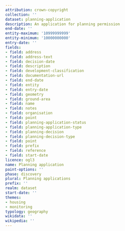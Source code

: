 ```yaml
---
attribution: crown-copyright
collection: ''
dataset: planning-application
description: An application for planning permission
end-date: ''
entity-maximum: '10999999999'
entity-minimum: '10000000000'
entry-date: ''
fields:
- field: address
- field: address-text
- field: decision-date
- field: description
- field: development-classification
- field: documentation-url
- field: end-date
- field: entity
- field: entry-date
- field: geometry
- field: ground-area
- field: name
- field: notes
- field: organisation
- field: point
- field: planning-application-status
- field: planning-application-type
- field: planning-decision
- field: planning-decision-type
- field: point
- field: prefix
- field: reference
- field: start-date
licence: ogl3
name: Planning application
paint-options: ''
phase: discovery
plural: Planning applications
prefix: ''
realm: dataset
start-date: ''
themes:
- housing
- monitoring
typology: geography
wikidata: ''
wikipedia: ''
---
```

